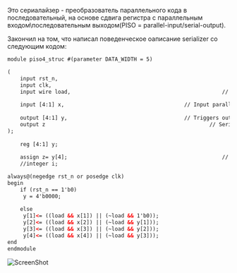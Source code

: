 Это сериалайзер - преобразователь параллельного кода в последовательный, на основе сдвига регистра
с параллельным входом\последовательным выходом(PISO = parallel-input/serial-output).

Закончил на том, что написал поведенческое оаписание serializer  со следующим кодом:

```html
module piso4_struc #(parameter DATA_WIDTH = 5) 

(
    input rst_n, 
	input clk,
	input wire load,                             			 		// Input signals
	
	input [4:1] x,                                      // Input parallel data
	
	output [4:1] y,                                     // Triggers outputs, wich goes to the next trigger
    output z                                           			// Serial output
);   
 
    reg [4:1] y;
    
    assign z= y[4];                                     			// Put the last trigger data to serial output
    //integer i;

always@(negedge rst_n or posedge clk)
begin
    if (rst_n == 1'b0)
     y = 4'b0000;
    
    else
     y[1]<= ((load && x[1]) || (~load && 1'b0));
     y[2]<= ((load && x[2]) || (~load && y[1])); 
     y[3]<= ((load && x[3]) || (~load && y[2]));
     y[4]<= ((load && x[4]) || (~load && y[3]));    
end
endmodule

```

![ScreenShot](https://raw.githubusercontent.com/sht4nigga/FPGA/Assign_Reg/JbFPGA/Transceiver/Serializer/Behavioral/Behavioral%20srlzr.jpg)
